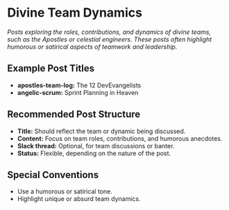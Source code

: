 # Divine Team Dynamics

*Posts exploring the roles, contributions, and dynamics of divine teams, such as the Apostles or celestial engineers. These posts often highlight humorous or satirical aspects of teamwork and leadership.*

## Example Post Titles
- **apostles-team-log:** The 12 DevEvangelists
- **angelic-scrum:** Sprint Planning in Heaven

## Recommended Post Structure
- **Title:** Should reflect the team or dynamic being discussed.
- **Content:** Focus on team roles, contributions, and humorous anecdotes.
- **Slack thread:** Optional, for team discussions or banter.
- **Status:** Flexible, depending on the nature of the post.

## Special Conventions
- Use a humorous or satirical tone.
- Highlight unique or absurd team dynamics.
